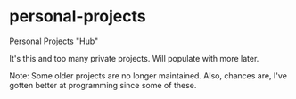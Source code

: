 # personal-projects
Personal Projects "Hub"

It's this and too many private projects. Will populate with more later.

Note: Some older projects are no longer maintained. Also, chances are, I've gotten better at programming since some of these.
